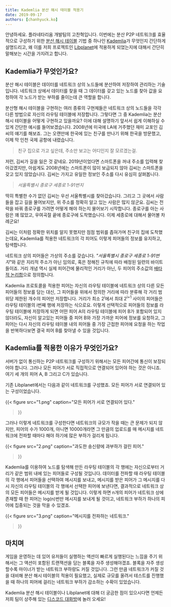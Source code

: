 ```yaml
---
title: Kademlia 분산 해시 테이블 적용기
date: 2019-09-17
authors: [chanhyuck.ko]
---
```


안녕하세요. 플라네타리움 개발팀의 고찬혁입니다. 이번에는 분산 P2P 네트워크를 효율적으로 구성하기 위한 [분산 해시 테이블] 기법 중 하나인 [Kademlia]가 무엇인지 간단하게 설명드리고, 왜 이를 저희 프로젝트인 [Libplanet]에 적용하게 되었는지에 대해서 간단히 말해보는 시간을 가지려고 합니다.

[분산 해시 테이블]: https://ko.wikipedia.org/wiki/%EB%B6%84%EC%82%B0_%ED%95%B4%EC%8B%9C_%ED%85%8C%EC%9D%B4%EB%B8%94
[Kademlia]: https://en.wikipedia.org/wiki/Kademlia
[Libplanet]: https://libplanet.io/


Kademlia가 무엇인가요?
---------------------

분산 해시 테이블은 데이터를 네트워크 상의 노드들에 분산하여 저장하여 관리하는 기술입니다. 네트워크 상에서 데이터를 찾을 때 그 데이터를 갖고 있는 노드를 찾아 값을 요청하여 각 노드가 받는 부하를 줄이는데 큰 역할을 합니다.

분산형 해시 테이블을 구현하는 여러 종류의 구현체들은 네트워크 상의 노드들을 각각 다른 방법으로 자신의 라우팅 테이블에 저장합니다. 그렇다면 그 중 Kademlia는 분산 해시 테이블을 어떻게 구현하고 있을까요? 이에 대해 설명하기 앞서서 쉽게 이해하실 수 있게 간단한 예시를 들어보겠습니다. 2008년에 미국에 LA에 거주했던 재미 교포인 김씨의 얘기를 해보죠. 그는 오랜만에 한국에 있는 친구를 만나기 위해 한국을 방문했고, 이제 막 인천 국제 공항에 내렸습니다.

> 친구 집으로 가고 싶은데, 주소만 보고는 어디인지 잘 모르겠는걸.

저런, 김씨가 길을 잃은 것 같네요. 2019년이었다면 스마트폰을 꺼내 주소를 입력해 찾아갔겠지만, 아쉽게도 2008년에는 스마트폰이 많이 보급되지 않아 김씨는 스마트폰을 갖고 있지 않았습니다. 김씨는 가지고 유일한 정보인 주소를 다시 유심히 살펴봅니다.

> *서울특별시 종로구 세종로 1-91번지*

딱히 특별한 수가 없던 김씨는 우선 서울특별시를 찾아갔습니다. 그리고 그 곳에서 사람들을 잡고 길을 물어보지만, 위 주소를 정확히 알고 있는 사람은 많지 않군요. 김씨는 전략을 바꿔 종로구를 가려면 어떻게 해야 하는지 물어보기 시작합니다. 종로구를 아는 사람은 꽤 많았고, 우여곡절 끝에 종로구에 도착했습니다. 이제 세종로에 대해서 물어볼 차례군요!

김씨는 이처럼 정확한 위치를 알지 못했지만 점점 범위를 좁혀가며 친구의 집에 도착했는데요, Kademlia를 적용한 네트워크의 각 피어도 이렇게 피어들의 정보를 유지하고, 탐색합니다.

네트워크 상의 피어들은 가상의 주소를 갖습니다. <i>"서울특별시 종로구 세종로 1-91번지"</i>와 같은 지리적 주소가 아닌 임의로, 혹은 정해진 규칙에 따라 배정된 일련의 바이트들이죠. 거리 개념 역시 실제 피어간에 물리적인 거리가 아닌, 두 피어의 주소값의 [배타적 논리합]으로 정의합니다.

Kademlia 프로토콜을 적용한 피어는 자신의 라우팅 테이블에 네트워크 상의 다른 모든 피어들의 정보를 담는 대신, 그 피어들을 위에서 정의한 거리에 따라 분류해 각 거리 범위당 제한된 개수의 피어만 저장합니다. 거리가 최소 2<sup>i</sup>에서 최대 2<sup>i+1</sup> 사이의 피어들은 라우팅 테이블의 i번째 행에 저장하는 식으로요. 이렇게 선택적으로 피어들의 정보를 라우팅 테이블에 저장하게 되면 어떤 피어 A의 라우팅 테이블에 피어 B가 포함되어 있지 않더라도, 자신이 알고있는 피어들 중 피어 B와 가장 가까운 피어에 정보를 요청하고, 그 피어는 다시 자신의 라우팅 테이블 내의 피어들 중 가장 근접한 피어에 요청을 하는 작업을 반복하다보면 결국 피어 B를 찾아낼 수 있을 것입니다.

[배타적 논리합]: https://ko.wikipedia.org/wiki/%EB%B0%B0%ED%83%80%EC%A0%81_%EB%85%BC%EB%A6%AC%ED%95%A9#%EB%B9%84%ED%8A%B8%EA%B0%84_%EB%B0%B0%ED%83%80%EC%A0%81_%EB%85%BC%EB%A6%AC%ED%95%A9


Kademlia를 적용한 이유가 무엇인가요?
----------------------------------

서버가 없이 통신하는 P2P 네트워크를 구성하기 위해서는 모든 피어간에 통신이 보장되어야 합니다. 그러나 모든 피어가 서로 직접적으로 연결되어 있어야 하는 것은 아니죠. 여기 세 개의 피어 A, B 그리고 C가 있습니다.

기존 Libplanet에서는 다음과 같이 네트워크를 구성했죠. 모든 피어가 서로 연결되어 있는 구성이었습니다.

{{<
figure
  src="1.png"
  caption="모든 피어가 서로 연결되어 있다."
>}}

그러나 이렇게 네트워크를 구성한다면 네트워크의 규모가 작을 때는 큰 문제가 되지 않지만, 피어의 수가 1000개, 아니면 10000개라면 그 만큼의 업로드를 매 메시지를 네트워크에 전파할 때마다 해야 하기에 많은 부하가 걸리게 됩니다.

{{<
figure
  src="2.png"
  caption="과도한 송신량에 과부하가 걸린 피어."
>}}

Kademlia를 이용하여 노드를 탐색해 만든 라우팅 테이블의 각 행에는 자신으로부터 거리가 같은 범위 내에 있는 피어들로 구성될 것입니다. 데이터를 전파할 때 라우팅 테이블의 각 행에서 피어들을 선택하여 메시지를 보내고, 메시지를 받은 피어가 그 메시지를 다시 자신의 라우팅 테이블의 각 행에서 선택한 피어에 보낸다면, 결과적으로 네트워크 상의 모든 피어들은 메시지를 받게 될 것입니다. 이렇게 하면 n개의 피어가 네트워크 상에 존재할 때 한 피어는 log(n)번만 메시지를 보내게 될 것이고, 네트워크 부하가 하나의 피어에 집중되는 것을 막을 수 있겠죠.

{{<
figure
  src="3.png"
  caption="메시지를 전파하는 네트워크."
>}}


마치며
------

게임을 운영하는 데 있어 유저들이 실행하는 액션이 빠르게 실행된다는 느낌을 주기 위해서는 그 액션이 포함된 트랜잭션을 담는 블록을 자주 생성해야겠죠. 블록을 자주 생성할수록 마이너가 받는 네트워크 부하량도 커질 것입니다. 그런 만큼 네트워크가 커질 것을 대비해 분산 해시 테이블의 적용이 필요했고, 실제로 규모를 올려서 테스트를 진행했을 때 하나의 피어에 걸리는 네트워크 부하가 감소하는 수확이 있었습니다.

Kademlia 분산 해시 테이블이나 Libplanet에 대해 더 궁금한 점이 있으시다면 언제든 저희 팀이 상주해 있는 [디스코드 대화방][1]에 놀러 오세요!

[1]: https://discord.gg/ue9fgc3
